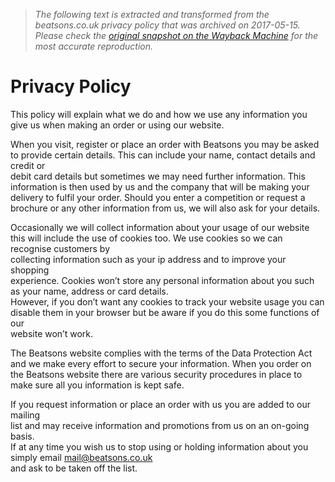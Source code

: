 > *The following text is extracted and transformed from the beatsons.co.uk privacy policy that was archived on 2017-05-15. Please check the [original snapshot on the Wayback Machine](https://web.archive.org/web/20170515160632id_/http%3A//www.beatsons.co.uk/privacy-policy-i4) for the most accurate reproduction.*

# Privacy Policy

This policy will explain what we do and how we use any information you give us when making an order or using our website.

When you visit, register or place an order with Beatsons you may be asked to provide certain details. This can include your name, contact details and credit or  
debit card details but sometimes we may need further information. This  
information is then used by us and the company that will be making your  
delivery to fulfil your order. Should you enter a competition or request a  
brochure or any other information from us, we will also ask for your details.

Occasionally we will collect information about your usage of our website this will include the use of cookies too. We use cookies so we can recognise customers by  
collecting information such as your ip address and to improve your shopping  
experience. Cookies won’t store any personal information about you such as your name, address or card details.  
However, if you don’t want any cookies to track your website usage you can  
disable them in your browser but be aware if you do this some functions of our  
website won’t work. 

The Beatsons website complies with the terms of the Data Protection Act and we make every effort to secure your information. When you order on the Beatsons website there are various security procedures in place to make sure all you information is kept safe. 

If you request information or place an order with us you are added to our mailing  
list and may receive information and promotions from us on an on-going basis.  
If at any time you wish us to stop using or holding information about you  
simply email mail@beatsons.co.uk  
and ask to be taken off the list.
